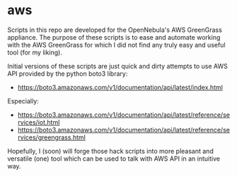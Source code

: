 # aws

Scripts in this repo are developed for the OpenNebula's AWS GreenGrass appliance. The purpose of these scripts is to ease and automate working with the AWS GreenGrass for which I did not find any truly easy and useful tool (for my liking).

Initial versions of these scripts are just quick and dirty attempts to use AWS API provided by the python boto3 library:

- https://boto3.amazonaws.com/v1/documentation/api/latest/index.html

Especially:

- https://boto3.amazonaws.com/v1/documentation/api/latest/reference/services/iot.html
- https://boto3.amazonaws.com/v1/documentation/api/latest/reference/services/greengrass.html

Hopefully, I (soon) will forge those hack scripts into more pleasant and versatile (one) tool which can be used to talk with AWS API in an intuitive way.